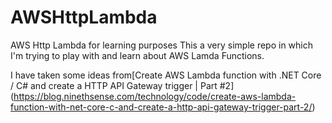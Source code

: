 # AWSHttpLambda
AWS Http Lambda for learning purposes
This a very simple repo in which I'm trying to play with and learn about AWS Lamda Functions.

I have taken some ideas from[Create AWS Lambda function with .NET Core / C# and create a HTTP API Gateway trigger | Part #2] (https://blog.ninethsense.com/technology/code/create-aws-lambda-function-with-net-core-c-and-create-a-http-api-gateway-trigger-part-2/)
